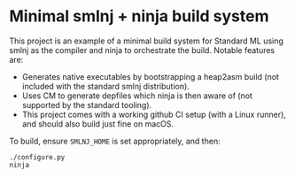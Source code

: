 # Minimal smlnj + ninja build system

This project is an example of a minimal build system for Standard ML using smlnj
as the compiler and ninja to orchestrate the build. Notable features are:

 - Generates native executables by bootstrapping a heap2asm build (not included
   with the standard smlnj distribution).
 - Uses CM to generate depfiles which ninja is then aware of (not supported by
   the standard tooling).
 - This project comes with a working github CI setup (with a Linux runner), and
   should also build just fine on macOS.

To build, ensure `SMLNJ_HOME` is set appropriately, and then:
```
./configure.py
ninja
```

